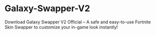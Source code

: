 # Galaxy-Swapper-V2
Download Galaxy Swapper V2 Official – A safe and easy-to-use Fortnite Skin Swapper to customize your in-game look instantly!

